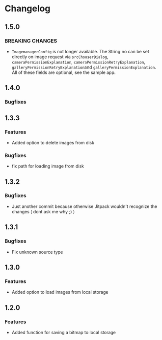 

# Changelog

## 1.5.0

### BREAKING CHANGES
* `ImagemanagerConfig` is not longer available. The String no can be set directly on image request via `srcChooserDialog`, `cameraPermissionExplanation`, `cameraPermissionRetryExplanation`, `galleryPermissionRetryExplanation`and `galleryPermissionExplanation`.
All of these fields are optional, see the sample app.


## 1.4.0

### Bugfixes


## 1.3.3

### Features
* Added option to delete images from disk

### Bugfixes
* fix path for loading image from disk


## 1.3.2

### Bugfixes
* Just another commit because otherwise Jitpack wouldn't recognize the changes ( dont ask me why ;) )


## 1.3.1

### Bugfixes
* Fix unknown source type


## 1.3.0

### Features
* Added option to load images from local storage


## 1.2.0

### Features

* Added function for saving a bitmap to local storage
